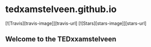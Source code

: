 # tedxamstelveen.github.io

[![Travis][travis-image]][travis-url]
[![Stars][stars-image]][stars-url]

## Welcome to the TEDxxamstelveen


